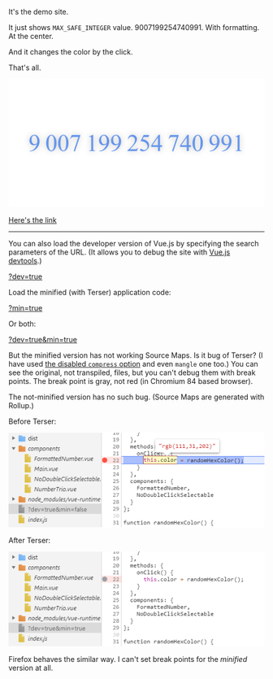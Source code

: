 It's the demo site. 

It just shows `MAX_SAFE_INTEGER` value. 
9007199254740991.
With formatting. At the center.

And it changes the color by the click. 

That's all.


![9 007 199 254 740 991](imgs/site.png "00 1F FF FF FF FF FF FF")

[Here's the link](https://alttiri.github.io/demo-max-safe-integer/)

---

You can also load the developer version of Vue.js by specifying the search parameters of the URL.
(It allows you to debug the site with [Vue.js devtools](https://chrome.google.com/webstore/detail/vuejs-devtools/nhdogjmejiglipccpnnnanhbledajbpd).)

[?dev=true](https://alttiri.github.io/demo-max-safe-integer/?dev=true)

Load the minified (with Terser) application code:

[?min=true](https://alttiri.github.io/demo-max-safe-integer/?min=true)

Or both:

[?dev=true&min=true](https://alttiri.github.io/demo-max-safe-integer/?dev=true&min=true)


But the minified version has not working Source Maps. Is it bug of Terser? (I have used [the disabled `compress` option](https://github.com/terser/terser#source-maps-and-debugging) and even `mangle` one too.)
You can see the original, not transpiled, files, but you can't debug them with break points.
The break point is gray, not red (in Chromium 84 based browser).

The not-minified version has no such bug. (Source Maps are generated with Rollup.)

Before Terser:

![debuggable](imgs/debuggable.png "The break point is red")

After Terser:

![not-debuggable](imgs/not-debuggable.png "The break point is gray")

Firefox behaves the similar way. I can't set break points for the _minified_ version at all.
